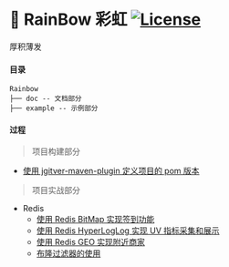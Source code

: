 #  🌈 RainBow 彩虹 [![License](http://img.shields.io/:license-apache-brightgreen.svg)](http://www.apache.org/licenses/LICENSE-2.0.html)

厚积薄发


#### 目录

```
Rainbow
├── doc -- 文档部分  
├── example -- 示例部分 
```


#### 过程

> 项目构建部分

*  [使用 jgitver-maven-plugin 定义项目的 pom 版本](https://github.com/YinYinZi/Rainbow/blob/main/doc/build/%E4%BD%BF%E7%94%A8%20jgitver-maven-plugin%20%E5%AE%9A%E4%B9%89%E9%A1%B9%E7%9B%AE%E7%9A%84%20pom%20%E7%89%88%E6%9C%AC.md)


> 项目实战部分

* Redis
  * [使用 Redis BitMap 实现签到功能](https://github.com/YinYinZi/Rainbow/blob/main/example/redis-bitmap/README.md)
  * [使用 Redis HyperLogLog 实现 UV 指标采集和展示](https://github.com/YinYinZi/Rainbow/blob/main/example/redis-HyperLogLog/README.md)
  * [使用 Redis GEO 实现附近商家](https://github.com/YinYinZi/Rainbow/blob/main/example/redis-geo/README.md)
  * [布隆过滤器的使用](https://github.com/YinYinZi/Rainbow/blob/main/example/redis-bloomFilter/README.md)
